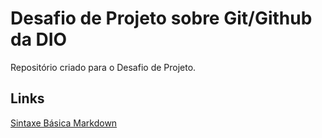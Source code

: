 # Desafio de Projeto sobre Git/Github da DIO
Repositório criado para o Desafio  de Projeto.

## Links
[Sintaxe Básica Markdown](https://www.markdownguide.org/basic-syntax/)
